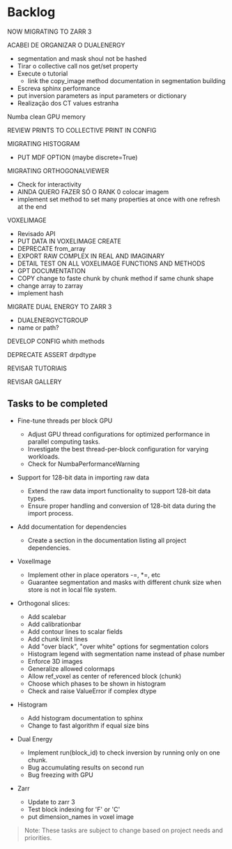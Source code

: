# Backlog

NOW MIGRATING TO ZARR 3

ACABEI DE ORGANIZAR O DUALENERGY
  - segmentation and mask shoul not be hashed
  - Tirar o collective call nos get/set property
  - Execute o tutorial
    - link the copy_image method documentation in segmentation building
  - Escreva sphinx performance
  - put inversion parameters as input parameters or dictionary
  - Realização dos CT values estranha

Numba clean GPU memory

REVIEW PRINTS TO COLLECTIVE PRINT IN CONFIG

MIGRATING HISTOGRAM
  - PUT MDF OPTION (maybe discrete=True)

MIGRATING ORTHOGONALVIEWER
  - Check for interactivity
  - AINDA QUERO FAZER SÓ O RANK 0 colocar imagem
  - implement set method to set many properties at once with one refresh at the end

VOXELIMAGE
  - Revisado API
  - PUT DATA IN VOXELIMAGE CREATE
  - DEPRECATE from_array
  - EXPORT RAW COMPLEX IN REAL AND IMAGINARY
  - DETAIL TEST ON ALL VOXELIMAGE FUNCTIONS AND METHODS
  - GPT DOCUMENTATION
  - COPY change to faste chunk by chunk method if same chunk shape
  - change array to zarray
  - implement hash

MIGRATE DUAL ENERGY TO ZARR 3
  - DUALENERGYCTGROUP
  - name or path?

DEVELOP CONFIG whith methods

DEPRECATE ASSERT drpdtype

REVISAR TUTORIAIS

REVISAR GALLERY

## Tasks to be completed

- Fine-tune threads per block GPU
    - Adjust GPU thread configurations for optimized performance in parallel computing tasks.
    - Investigate the best thread-per-block configuration for varying workloads.
    - Check for NumbaPerformanceWarning

- Support for 128-bit data in importing raw data
    - Extend the raw data import functionality to support 128-bit data types.
    - Ensure proper handling and conversion of 128-bit data during the import process.

- Add documentation for dependencies
    - Create a section in the documentation listing all project dependencies.

- VoxelImage
    - Implement other in place operators -=, *=, etc
    - Guarantee segmentation and masks with different chunk size when store is not in local file system.

- Orthogonal slices:
    - Add scalebar
    - Add calibrationbar
    - Add contour lines to scalar fields
    - Add chunk limit lines
    - Add "over black", "over white" options for segmentation colors
    - Histogram legend with segmentation name instead of phase number
    - Enforce 3D images
    - Generalize allowed colormaps
    - Allow ref_voxel as center of referenced block (chunk)
    - Choose which phases to be shown in histogram
    - Check and raise ValueError if complex dtype


- Histogram
    - Add histogram documentation to sphinx
    - Change to fast algorithm if equal size bins

- Dual Energy
    - Implement run(block_id) to check inversion by running only on one chunk.
    - Bug accumulating results on second run
    - Bug freezing with GPU

- Zarr
    - Update to zarr 3
    - Test block indexing for 'F' or 'C'
    - put dimension_names in voxel image

> Note: These tasks are subject to change based on project needs and priorities.
